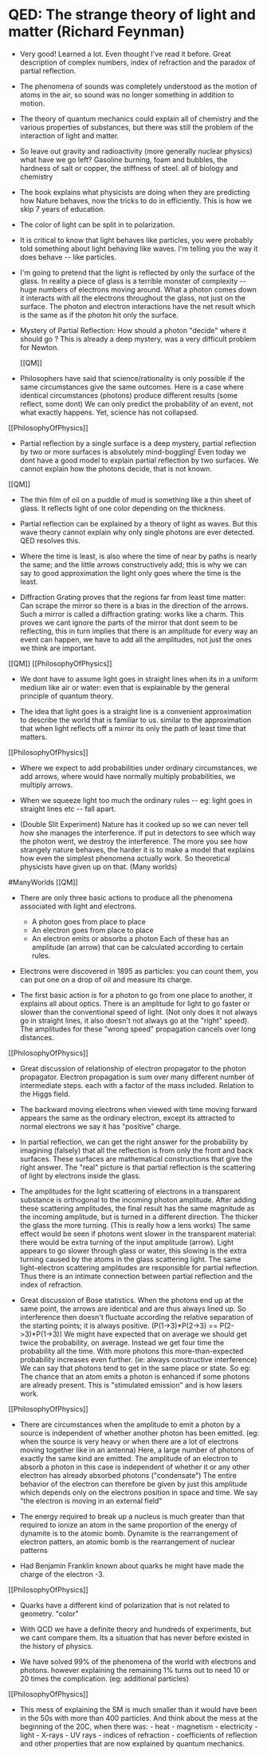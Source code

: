 # QED: The strange theory of light and matter (Richard Feynman)

- Very good! Learned a lot. Even thought I've read it before.
  Great description of complex numbers, index of refraction and the paradox of partial reflection.

- The phenomena of sounds was completely understood as the motion of atoms in the air, so sound was no longer something in addition to motion.

- The theory of quantum mechanics could explain all of chemistry and the various properties of substances, but there was still the problem of the interaction of light and matter.

- So leave out gravity and radioactivity (more generally nuclear physics) what have we go left?
    Gasoline burning, foam and bubbles, the hardness of salt or copper, the stiffness of steel. all of biology and chemistry

- The book explains what physicists are doing when they are predicting how Nature behaves, now the tricks to do in efficiently.
  This is how we skip 7 years of education.

- The color of light can be split in to polarization.

- It is critical to know that light behaves like particles, you were probably told something about light behaving like waves. I'm telling you the way it does behave -- like particles.

- I'm going to pretend that the light is reflected by only the surface of the glass.  In reality a piece of glass is a terrible monster of complexity -- huge numbers of electrons moving around. What a photon comes down it interacts with all the electrons throughout the glass, not just on the surface. The photon and electron interactions have the net result which is the same as if the photon hit only the surface.

- Mystery of Partial Reflection: How should a photon "decide" where it should go ? This is already a deep mystery, was a very difficult problem for Newton.

  [[QM]]

- Philosophers have said that science/rationality is only possible if the same circumstances give the same outcomes. Here is a case where identical circumstances (photons) produce different results (some reflect, some dont) We can only predict the probability of an event, not what exactly happens. Yet, science has not collapsed.

[[PhilosophyOfPhysics]]

- Partial reflection by a single surface is a deep mystery, partial reflection by two or more surfaces is absolutely mind-boggling!
   Even today we dont have a good model to explain partial reflection by two surfaces. We cannot explain how the photons decide, that is not known.

[[QM]]

- The thin film of oil on a puddle of mud is something like a thin sheet of glass. It reflects light of one color depending on the thickness.

- Partial reflection can be explained by a theory of light as waves. But this wave theory cannot explain why only single photons are ever detected. QED resolves this.

- Where the time is least, is also where the time of near by paths is nearly the same; and the little arrows constructively add; this is why we can say to good approximation the light only goes where the time is the least.

- Diffraction Grating proves that the regions far from least time matter: Can scrape the mirror so there is a bias in the direction of the arrows. Such a mirror is called a diffraction grating: works like a charm.  This proves we cant ignore the parts of the mirror that dont seem to be reflecting, this in turn implies that there is an amplitude for every way an event can happen, we have to add all the amplitudes, not just the ones we think are important.

[[QM]] [[PhilosophyOfPhysics]]

- We dont have to assume light goes in straight lines when its in a uniform medium like air or water: even that is explainable by the general principle of quantum theory.

- The idea that light goes is a straight line is a convenient approximation to describe the world that is familiar to us. similar to the approximation that when light reflects off a mirror its only the path of least time that matters.

[[PhilosophyOfPhysics]]

- Where we expect to add probabilities under ordinary circumstances, we add arrows, where would have normally multiply probabilities, we multiply arrows.

- When we squeeze light too much the ordinary rules -- eg: light goes in straight lines etc -- fall apart.

- (Double Slit Experiment) Nature has it cooked up so we can never tell how she manages the interference. If put in detectors to see which way the photon went, we destroy the interference.
   The more you see how strangely nature behaves, the harder it is to make a model that explains how even the simplest phenomena actually work. So theoretical physicists have given up on that. (Many worlds)

#ManyWorlds [[QM]]

- There are only three basic actions to produce all the phenomena associated with light and electrons.
   - A photon goes from place to place
   - An electron goes from place to place
   - An electron emits or absorbs a photon
 Each of these has an amplitude (an arrow) that can be calculated according to certain rules. 

- Electrons were discovered in 1895 as particles: you can count them, you can put one on a drop of oil and measure its charge. 

- The first basic action is for a photon to go from one place to another, it explains all about optics. There is an amplitude for light to go faster or slower than the conventional speed of light. (Not only does it not always go in straight lines, it also doesn't not always go at the "right" speed).
   The amplitudes for these "wrong speed" propagation cancels over long distances.

[[PhilosophyOfPhysics]]

- Great discussion of relationship of electron propagator to the photon propagator.  Electron propagation is sum over many different number of intermediate steps. each with a factor of the mass included. Relation to the Higgs field.

- The backward moving electrons when viewed with time moving forward appears the same as the ordinary electron, except its attracted to normal electrons we say it has "positive" charge.

- In partial reflection, we can get the right answer for the probability by imagining (falsely) that all the reflection is from only the front and back surfaces. These surfaces are mathematical constructions that give the right answer. The "real" picture is that partial reflection is the scattering of light by electrons inside the glass.

- The amplitudes for the light scattering of electrons in a transparent substance is orthogonal to the incoming photon amplitude. After adding these scattering amplitudes, the final result has the same magnitude as the incoming amplitude, but is turned in a different direction. The thicker the glass the more turning. (This is really how a lens works) The same effect would be seen if photons went slower in the transparent material: there would be extra turning of the input amplitude (arrow). Light appears to go slower through glass or water, this slowing is the extra turning caused by the atoms in the glass scattering light. The same light-electron scattering amplitudes are responsible for partial reflection. Thus there is an intimate connection between partial reflection and the index of refraction.

- Great discussion of Bose statistics. When the photons end up at the same point, the arrows are identical and are thus always lined up. So interference then doesn't fluctuate according the relative separation of the starting points; it is always positive. (P(1->3)*P(2->3) == P(2->3)*P(1->3)) We might have expected that on average we should get twice the probability, on average. Instead we get four time the probability all the time. With more photons this more-than-expected probability increases even further. (ie: always constructive interference) We can say that photons tend to get in the same place or state.  So eg: The chance that an atom emits a photon is enhanced if some photons are already present. This is "stimulated emission" and is how lasers work.

[[PhilosophyOfPhysics]]

- There are circumstances when the amplitude to emit a photon by a source is independent of whether another photon has been emitted. (eg: when the source is very heavy or when there are a lot of electrons moving together like in an antenna) Here, a large number of photons of exactly the same kind are emitted. The amplitude of an electron to absorb a photon in this case is independent of whether it or any other electron has already absorbed photons ("condensate") The entire behavior of the electron can therefore be given by just this amplitude which depends only on the electrons position in space and time. We say "the electron is moving in an external field"

- The energy required to break up a nucleus is much greater than that required to ionize an atom in the same proportion of the energy of dynamite is to the atomic bomb.
   Dynamite is the rearrangement of electron patters, an atomic bomb is the rearrangement of nuclear patterns

- Had Benjamin Franklin known about quarks he might have made the charge of the electron -3.

[[PhilosophyOfPhysics]]

- Quarks have a different kind of polarization that is not related to geometry. "color"

- With QCD we have a definite theory and hundreds of experiments, but we cant compare them. Its a situation that has never before existed in the history of physics.

- We have solved 99% of the phenomena of the world with electrons and photons. however explaining the remaining 1% turns out to need 10 or 20 times the complication. (eg: additional particles)

[[PhilosophyOfPhysics]]

- This mess of explaining the SM is much smaller than it would have been in the 50s with more than 400 particles.
   And think about the mess at the beginning of the 20C, when there was:
       - heat
       - magnetism
       - electricity
       - light
       - X-rays
       - UV rays
       - indices of refraction
       - coefficients of reflection
    and other properties that are now explained by quantum mechanics.

